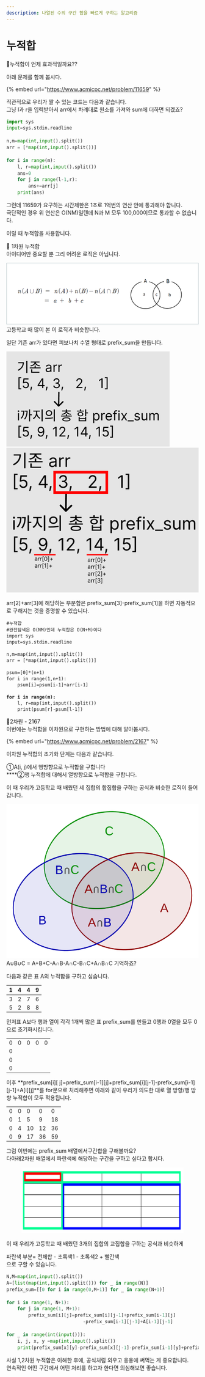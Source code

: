 ```yaml
---
description: 나열된 수의 구간 합을 빠르게 구하는 알고리즘
---
```


# 누적합

📌누적합이 언제 효과적일까요??

아래 문제를 함께 봅시다.

{% embed url="https://www.acmicpc.net/problem/11659" %}

직관적으로 우리가 짤 수 있는 코드는 다음과 같습니다.\
그냥 l과 r을 입력받아서 arr에서 차례대로 원소를 가져와 sum에 더하면 되겠죠?

```python
import sys
input=sys.stdin.readline

n,m=map(int,input().split())
arr = [*map(int,input().split())]

for i in range(m):
    l, r=map(int,input().split())
    ans=0
    for j in range(l-1,r):
        ans+=arr[j]
    print(ans)
```

그런데 11659가 요구하는 시간제한은 1초로 1억번의 연산 안에 통과해야 합니다.\
극단적인 경우 위 연산은 O(NM)일텐데 N과 M 모두 100,000이므로 통과할 수 없습니다.

이럴 때 누적합을 사용합니다.

📌  1차원 누적합\
아이디어만 중요할 뿐 그리 어려운 로직은 아닙니다.

![](<../.gitbook/assets/image (13).png>)고등학교 때 많이 본 이 로직과 비슷합니다.

일단 기존 arr가 있다면 피보나치 수열 형태로 prefix\_sum을 만듭니다.

![](<../.gitbook/assets/image (3) (3).png>)![](<../.gitbook/assets/image (25).png>)

arr\[2]+arr\[3]에 해당하는 부분합은 prefix\_sum\[3]-prefix\_sum\[1]을 하면 자동적으로 구해지는 것을 증명할 수 있습니다.

<pre class="language-python"><code class="lang-python">#누적합
#완전탐색은 O(NM)인데 누적합은 O(N+M)이다
import sys
input=sys.stdin.readline

n,m=map(int,input().split())
arr = [*map(int,input().split())]

psum=[0]*(n+1)
for i in range(1,n+1):
    psum[i]=psum[i-1]+arr[i-1]

<strong>for i in range(m):
</strong>    l, r=map(int,input().split())
    print(psum[r]-psum[l-1])
</code></pre>

📌2차원 - 2167\
이번에는 누적합을 이차원으로 구현하는 방법에 대해 알아봅시다.

{% embed url="https://www.acmicpc.net/problem/2167" %}

이차원 누적합의 초기화 단계는 다음과 같습니다.

①A(i, j)에서 행방향으로 누적합을 구합니다\
****②행 누적합에 대해서 열방향으로 누적합을 구합니다.

이 때 우리가 고등학교 때 배웠던 세 집합의 합집합을 구하는 공식과 비슷한 로직이 들어갑니다.

![](<../.gitbook/assets/image (22).png>)A∪B∪C = A+B+C-A∩B-A∩C-B∩C+A∩B∩C 기억하죠?

다음과 같은 표 A의 누적합을 구하고 싶습니다.

|  1 | 4 | 4 | 9 |
| -- | - | - | - |
| 3  | 2 | 7 | 6 |
| 5  | 2 | 8 | 8 |

먼저표 A보다 행과 열이 각각 1개씩 많은 표 prefix\_sum를 만들고 0행과 0열을 모두 0으로 초기화시킵니다.

|   |   |   |   |   |
| - | - | - | - | - |
| 0 | 0 | 0 | 0 | 0 |
| 0 |   |   |   |   |
| 0 |   |   |   |   |
| 0 |   |   |   |   |

이후 **prefix\_sum\[i]\[ j]=prefix\_sum\[i-1]\[j]+prefix\_sum\[i]\[j-1]-prefix\_sum\[i-1]\[j-1]+A\[i]\[j]**를 for문으로 처리해주면 아래와 같이 우리가 의도한 대로 열 방향/행 방향 누적합이 모두 적용됩니다.

|   |   |    |    |    |
| - | - | -- | -- | -- |
| 0 | 0 | 0  | 0  | 0  |
| 0 | 1 | 5  | 9  | 18 |
| 0 | 4 | 10 | 12 | 36 |
| 0 | 9 | 17 | 36 | 59 |

그럼 이번에는 prefix\_sum 배열에서구간합을 구해볼까요?\
다아래2차원 배열에서 파란색에 해당하는 구간을 구하고 싶다고 합시다.

<figure><img src="../.gitbook/assets/image (28).png" alt=""><figcaption></figcaption></figure>

이 때 우리가 고등학교 때 배웠던 3개의 집합의 교집합을 구하는 공식과 비슷하게&#x20;

파란색 부분=  전체합 - 초록색1 - 초록색2 + 빨간색 \
으로 구할 수 있습니다.

```python
N,M=map(int,input().split())
A=[list(map(int,input().split())) for _ in range(N)]
prefix_sum=[[0 for i in range(0,M+1)] for _ in range(N+1)]

for i in range(1, N+1):
    for j in range(1, M+1):
        prefix_sum[i][j]=prefix_sum[i][j-1]+prefix_sum[i-1][j]
                            -prefix_sum[i-1][j-1]+A[i-1][j-1]

for _ in range(int(input())):
    i, j, x, y =map(int,input().split())
    print(prefix_sum[x][y]-prefix_sum[x][j-1]-prefix_sum[i-1][y]+prefix_sum[i-1][j-1])
```



사실 1,2차원 누적합은 이해한 후에, 공식처럼 외우고 응용에 써먹는 게 중요합니다. \
연속적인 어떤 구간에서 어떤 처리를 하고자 한다면 의심해보면 좋습니다.&#x20;

